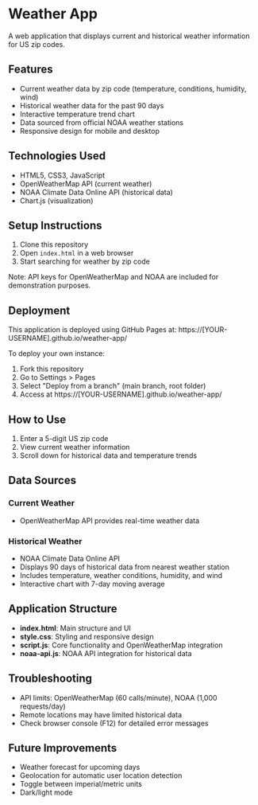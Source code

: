 # Weather App

A web application that displays current and historical weather information for US zip codes.

## Features

* Current weather data by zip code (temperature, conditions, humidity, wind)
* Historical weather data for the past 90 days
* Interactive temperature trend chart
* Data sourced from official NOAA weather stations
* Responsive design for mobile and desktop

## Technologies Used

* HTML5, CSS3, JavaScript
* OpenWeatherMap API (current weather)
* NOAA Climate Data Online API (historical data)
* Chart.js (visualization)

## Setup Instructions

1. Clone this repository
2. Open `index.html` in a web browser
3. Start searching for weather by zip code

Note: API keys for OpenWeatherMap and NOAA are included for demonstration purposes.

## Deployment

This application is deployed using GitHub Pages at: https://[YOUR-USERNAME].github.io/weather-app/

To deploy your own instance:
1. Fork this repository
2. Go to Settings > Pages
3. Select "Deploy from a branch" (main branch, root folder)
4. Access at https://[YOUR-USERNAME].github.io/weather-app/

## How to Use

1. Enter a 5-digit US zip code
2. View current weather information
3. Scroll down for historical data and temperature trends

## Data Sources

### Current Weather
* OpenWeatherMap API provides real-time weather data

### Historical Weather
* NOAA Climate Data Online API
* Displays 90 days of historical data from nearest weather station
* Includes temperature, weather conditions, humidity, and wind
* Interactive chart with 7-day moving average

## Application Structure

* **index.html**: Main structure and UI
* **style.css**: Styling and responsive design
* **script.js**: Core functionality and OpenWeatherMap integration
* **noaa-api.js**: NOAA API integration for historical data

## Troubleshooting

* API limits: OpenWeatherMap (60 calls/minute), NOAA (1,000 requests/day)
* Remote locations may have limited historical data
* Check browser console (F12) for detailed error messages

## Future Improvements

* Weather forecast for upcoming days
* Geolocation for automatic user location detection
* Toggle between imperial/metric units
* Dark/light mode